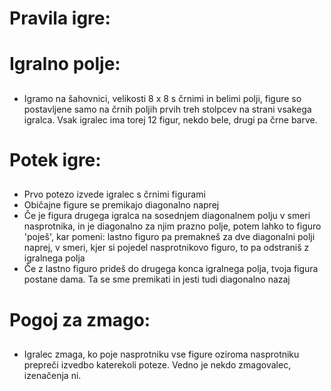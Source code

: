 # Pravila igre: <h1>

# Igralno polje: <h2>

* Igramo na šahovnici, velikosti 8 x 8 s črnimi in belimi polji, figure so postavljene samo na črnih poljih prvih treh stolpcev na strani vsakega igralca. Vsak igralec ima torej 12 figur, nekdo bele, drugi pa črne barve.

# Potek igre: <h2>

* Prvo potezo izvede igralec s črnimi figurami
* Običajne figure se premikajo diagonalno naprej
* Če je figura drugega igralca na sosednjem diagonalnem polju v smeri nasprotnika, in je diagonalno za njim prazno polje, potem lahko to figuro 'poješ', kar pomeni: lastno figuro pa premakneš za dve diagonalni polji naprej, v smeri, kjer si pojedel nasprotnikovo figuro, to pa odstraniš z igralnega polja
* Če z lastno figuro prideš do drugega konca igralnega polja, tvoja figura postane dama. Ta se sme premikati in jesti tudi diagonalno nazaj

# Pogoj za zmago: <h2>

* Igralec zmaga, ko poje nasprotniku vse figure oziroma nasprotniku prepreči izvedbo katerekoli poteze. Vedno je nekdo zmagovalec, izenačenja ni.

